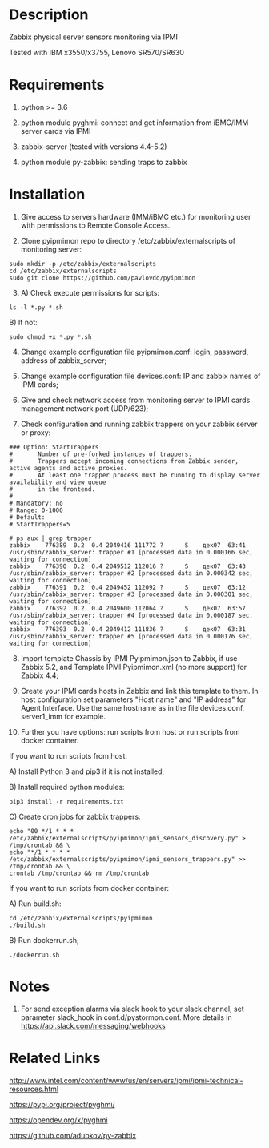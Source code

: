 Description
===========
Zabbix physical server sensors monitoring via IPMI

Tested with IBM x3550/x3755, Lenovo SR570/SR630


Requirements
============

1) python >= 3.6

2) python module pyghmi: connect and get information from iBMC/IMM server cards via IPMI

3) zabbix-server (tested with versions 4.4-5.2)

4) python module py-zabbix: sending traps to zabbix


Installation
============
1) Give access to servers hardware (IMM/iBMC etc.) for monitoring user with permissions to Remote Console Access.

2) Clone pyipmimon repo to directory /etc/zabbix/externalscripts of monitoring server:
```
sudo mkdir -p /etc/zabbix/externalscripts
cd /etc/zabbix/externalscripts
sudo git clone https://github.com/pavlovdo/pyipmimon
```

3) A) Check execute permissions for scripts:
```
ls -l *.py *.sh
```
B) If not:
```
sudo chmod +x *.py *.sh
```

4) Change example configuration file pyipmimon.conf: login, password, address of zabbix_server;

5) Change example configuration file devices.conf: IP and zabbix names of IPMI cards;

6) Give and check network access from monitoring server to IPMI cards management network port (UDP/623);

7) Check configuration and running zabbix trappers on your zabbix server or proxy:
```
### Option: StartTrappers
#       Number of pre-forked instances of trappers.
#       Trappers accept incoming connections from Zabbix sender, active agents and active proxies.
#       At least one trapper process must be running to display server availability and view queue
#       in the frontend.
#
# Mandatory: no
# Range: 0-1000
# Default:
# StartTrappers=5
```
```
# ps aux | grep trapper
zabbix    776389  0.2  0.4 2049416 111772 ?      S    дек07  63:41 /usr/sbin/zabbix_server: trapper #1 [processed data in 0.000166 sec, waiting for connection]
zabbix    776390  0.2  0.4 2049512 112016 ?      S    дек07  63:43 /usr/sbin/zabbix_server: trapper #2 [processed data in 0.000342 sec, waiting for connection]
zabbix    776391  0.2  0.4 2049452 112092 ?      S    дек07  63:12 /usr/sbin/zabbix_server: trapper #3 [processed data in 0.000301 sec, waiting for connection]
zabbix    776392  0.2  0.4 2049600 112064 ?      S    дек07  63:57 /usr/sbin/zabbix_server: trapper #4 [processed data in 0.000187 sec, waiting for connection]
zabbix    776393  0.2  0.4 2049412 111836 ?      S    дек07  63:31 /usr/sbin/zabbix_server: trapper #5 [processed data in 0.000176 sec, waiting for connection]
```

8) Import template Chassis by IPMI Pyipmimon.json to Zabbix, if use Zabbix 5.2,
and Template IPMI Pyipmimon.xml (no more support) for Zabbix 4.4;

9) Create your IPMI cards hosts in Zabbix and link this template to them.
In host configuration set parameters "Host name" and "IP address" for Agent Interface.
Use the same hostname as in the file devices.conf, server1_imm for example.

10) Further you have options: run scripts from host or run scripts from docker container.

If you want to run scripts from host:

A) Install Python 3 and pip3 if it is not installed;

B) Install required python modules:
```
pip3 install -r requirements.txt
```

C) Create cron jobs for zabbix trappers:
```
echo "00 */1 * * *  /etc/zabbix/externalscripts/pyipmimon/ipmi_sensors_discovery.py" > /tmp/crontab && \
echo "*/1 * * * *   /etc/zabbix/externalscripts/pyipmimon/ipmi_sensors_trappers.py" >> /tmp/crontab && \
crontab /tmp/crontab && rm /tmp/crontab
```

If you want to run scripts from docker container:

A) Run build.sh:
```
cd /etc/zabbix/externalscripts/pyipmimon
./build.sh
```

B) Run dockerrun.sh;
```
./dockerrun.sh
```


Notes
======
1) For send exception alarms via slack hook to your slack channel, set parameter slack_hook in conf.d/pystormon.conf.
More details in https://api.slack.com/messaging/webhooks


Related Links
=============
http://www.intel.com/content/www/us/en/servers/ipmi/ipmi-technical-resources.html

https://pypi.org/project/pyghmi/

https://opendev.org/x/pyghmi

https://github.com/adubkov/py-zabbix
